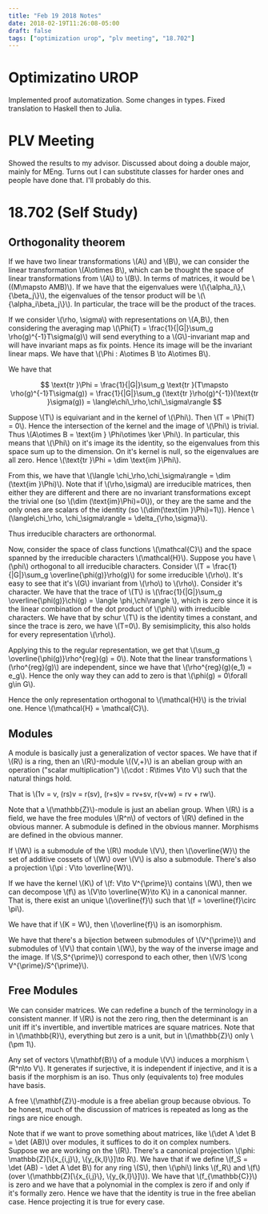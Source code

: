 ```yaml
---
title: "Feb 19 2018 Notes"
date: 2018-02-19T11:26:08-05:00
draft: false
tags: ["optimization urop", "plv meeting", "18.702"]
---
```


# Optimizatino UROP

Implemented proof automatization. Some changes in types. Fixed translation to Haskell 
then to Julia. 

# PLV Meeting

Showed the results to my advisor. Discussed about doing a double major, mainly for MEng.
Turns out I can substitute classes for harder ones and people have done that.
I'll probably do this.

# 18.702 (Self Study)

## Orthogonality theorem

If we have two linear transformations \\(A\\) and \\(B\\), we can consider the linear 
transformation \\(A\otimes B\\), which can be thought the space of linear transformations from 
\\(A\\) to \\(B\\). In terms of matrices, it would be \\((M\mapsto AMB)\\).
If we have that the eigenvalues were \\(\\{\alpha_i\\},\\{\beta_j\\}\\),
the eigenvalues of the tensor product will be \\(\\{\alpha_i\beta_j\\}\\). 
In particular, the trace will be the product of the traces.
 
If we consider \\(\rho, \sigma\\) with representations on \\(A,B\\),
then considering the averaging map \\(\Phi(T) = \frac{1}{|G|}\sum_g \rho(g)^{-1}T\sigma(g)\\)
will send everything to a \\(G\\)-invariant map and will have invariant maps as fix points. 
Hence its image will be the invariant linear maps. We have that \\(\Phi : A\otimes B 
\to A\otimes B\\). 

We have that 

$$ \text{tr }\Phi = \frac{1}{|G|}\sum_g \text{tr }(T\mapsto \rho(g)^{-1}T\sigma(g))
= \frac{1}{|G|}\sum_g (\text{tr }\rho(g)^{-1})(\text{tr }\sigma(g)) 
= \langle\chi\_\rho,\chi\_\sigma\rangle
$$

Suppose \\(T\\) is equivariant and in the kernel of \\(\Phi\\). Then 
\\(T = \Phi(T) = 0\\). Hence the intersection of the kernel and the image of \\(\Phi\\) 
is trivial. Thus \\(A\otimes B = \text{im } \Phi\otimes \ker \Phi\\).
In particular, this means that \\(\Phi\\) on it's image its the identity, so 
the eigenvalues from this space sum up to the dimension. On it's kernel is null,
so the eigenvalues are all zero. Hence \\(\text{tr }\Phi = \dim \text{im }\Phi\\).

From this, we have that \\(\langle \chi\_\rho,\chi\_\sigma\rangle = \dim (\text{im }\Phi)\\).
Note that if \\(\rho,\sigma\\) are irreducible matrices, then either they are different and 
there are no invariant transformations except the trivial one (so \\(\dim (\text{im}\Phi)=0\\)),
or they are the same and the only ones are scalars of the identity (so \\(\dim(\text{im }\Phi)=1\\)). Hence \\(\langle\chi\_\rho, \chi\_\sigma\rangle = \delta\_{\rho,\sigma}\\).

Thus irreducible characters are orthonormal.

Now, consider the space of class functions \\(\mathcal{C}\\) and the space spanned by the 
irreducible characters \\(\mathcal{H}\\). Suppose you have \\(\phi\\) orthogonal 
to all irreducible characters.  Consider \\(T = \frac{1}{|G|}\sum_g \overline{\phi(g)}\rho(g)\\)
for some irreducible \\(\rho\\).
It's easy to see that it's \\(G\\) invariant from \\(\rho\\) to \\(\rho\\). 
Consider it's character. We have that the trace of \\(T\\) is 
\\(\frac{1}{|G|}\sum_g \overline{\phi(g)}\chi(g) = \langle \phi,\chi\rangle \\), 
which is zero since it is the linear combination 
of the dot product of \\(\phi\\) with irreducible characters. We have that by schur
\\(T\\) is the identity times a constant, and since the trace is zero, we have \\(T=0\\).
By semisimplicity, this also holds for every representation \\(\rho\\).

Applying this to the regular representation, we get that 
\\(\sum_g \overline{\phi(g)}\rho^{reg}(g) = 0\\). Note that the linear transformations
\\(\rho^{reg}(g)\\) are independent, since we have that \\(\rho^{reg}(g)(e_1) = e_g\\).
Hence the only way they can add to zero is that \\(\phi(g) = 0\forall g\in G\\).

Hence the only representation orthogonal to \\(\mathcal{H}\\) is the trivial one. 
Hence \\(\mathcal{H} = \mathcal{C}\\).

## Modules

A module is basically just a generalization of vector spaces. We have that if \\(R\\)
is a ring, then an \\(R\\)-module \\((V,+)\\) is an abelian group with an operation ("scalar 
multiplication") \\(\cdot : R\times V\to V\\) such that the natural things hold.

That is \\(1v = v, (rs)v = r(sv), (r+s)v = rv+sv, r(v+w) = rv + rw\\).

Note that a \\(\mathbb{Z}\\)-module is just an abelian group. When \\(R\\) is a field,
we have the free modules \\(R^n\\) of vectors of \\(R\\) defined in the obvious manner.
A submodule is defined in the obvious manner. Morphisms are defined in the obvious manner.

If \\(W\\) is a submodule of the \\(R\\) module \\(V\\), then \\(\overline{W}\\)
the set of additive cossets of \\(W\\) over \\(V\\) is also a submodule.
There's also a projection \\(\pi : V\to \overline{W}\\).

If we have the kernel \\(K\\) of \\(f: V\to V^{\prime}\\) contains \\(W\\),
then we can decompose \\(f\\) as \\(V\to \overline{W}\to K\\) in a canonical manner.
That is, there exist an unique \\(\overline{f}\\) such that \\(f = \overline{f}\circ \pi\\).

We have that if \\(K = W\\), then \\(\overline{f}\\) is an isomorphism. 

We have that  there's a bijection between submodules of \\(V^{\prime}\\) and 
submodules of \\(V\\) that contain \\(W\\), by the way of the inverse image and the image.
If \\(S,S^{\prime}\\) correspond to each other, then \\(V/S \cong V^{\prime}/S^{\prime}\\).

## Free Modules

We can consider matrices. We can redefine a bunch of the terminology in a consistent manner.
If \\(R\\) is not the zero ring, then the determinant is an unit iff it's invertible,
and invertible matrices are square matrices. Note that in \\(\mathbb{R}\\),
everything but zero is a unit, but in \\(\mathbb{Z}\\) only \\(\pm 1\\).

Any set of vectors \\(\mathbf{B}\\) of a module \\(V\\) induces a morphism \\(R^n\to V\\).
It generates if surjective, it is independent if injective, and it is a basis if the morphism
is an iso. Thus only (equivalents to) free modules have basis.

A free \\(\mathbf{Z}\\)-module is a free abelian group because obvious. To be honest, much
of the discussion of matrices is repeated as long as the rings are nice enough.

Note that if we want to prove something about matrices, like \\(\det A \det B = \det (AB)\\)
over modules, it suffices to do it on complex numbers. Suppose we are working on the \\(R\\).
There's a canonical projection \\(\phi: \mathbb{Z}[\\{x\_{i,j}\\}, \\{y\_{k,l}\\}]\to R\\).
We have that if we define \\(f\_S = \det (AB) - \det A \det B\\) for any ring \\(S\\),
then \\(\phi\\) links \\(f\_R\\) and \\(f\\) (over \\(\mathbb{Z}[\\{x\_{i,j}\\}, \\{y\_{k,l}\\}]\\)). We have that \\(f\_{\mathbb{C}}\\) is zero and we have that a polynomial in the complex 
is zero if and only if it's formally zero. Hence we have that the identity is true in the 
free abelian case. Hence projecting it is true for every case.
